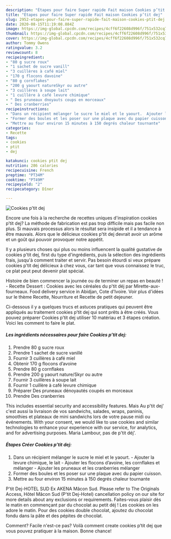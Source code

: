 ```yaml
---
description: "Étapes pour faire Super rapide Fait maison Cookies p’tit dej"
title: "Étapes pour faire Super rapide Fait maison Cookies p’tit dej"
slug: 2952-etapes-pour-faire-super-rapide-fait-maison-cookies-ptit-dej
date: 2020-08-15T11:19:08.884Z
image: https://img-global.cpcdn.com/recipes/4cff6f22608d996f/751x532cq70/cookies-ptit-dej-photo-principale-de-la-recette.jpg
thumbnail: https://img-global.cpcdn.com/recipes/4cff6f22608d996f/751x532cq70/cookies-ptit-dej-photo-principale-de-la-recette.jpg
cover: https://img-global.cpcdn.com/recipes/4cff6f22608d996f/751x532cq70/cookies-ptit-dej-photo-principale-de-la-recette.jpg
author: Tommy Owens
ratingvalue: 3.2
reviewcount: 8
recipeingredient:
- "80 g sucre roux"
- "1 sachet de sucre vanill"
- "3 cuillères à café miel"
- "170 g flocons davoine"
- "80 g cornflakes"
- "200 g yaourt natureSkyr ou autre"
- "3 cuillères à soupe lait"
- "1 cuillère à café levure chimique"
- " Des pruneaux dnoyauts coups en morceaux"
- " Des cranberries"
recipeinstructions:
- "Dans un récipient mélanger le sucre le miel et le yaourt.  Ajouter la levure chimique, le lait Ajouter les flocons d’avoine, les cornflakes et mélanger  Ajouter les pruneaux et les cranberries mélanger"
- "Former des boules et les poser sur une plaque avec du papier cuisson."
- "Mettre au four environ 15 minutes à 150 degrés chaleur tournante"
categories:
- Recette
tags:
- cookies
- ptit
- dej

katakunci: cookies ptit dej 
nutrition: 286 calories
recipecuisine: French
preptime: "PT34M"
cooktime: "PT49M"
recipeyield: "2"
recipecategory: Dîner

---
```



![Cookies p’tit dej](https://img-global.cpcdn.com/recipes/4cff6f22608d996f/751x532cq70/cookies-ptit-dej-photo-principale-de-la-recette.jpg)

Encore une fois à la recherche de recettes uniques d'inspiration cookies p’tit dej? La méthode de fabrication est pas trop difficile mais pas facile non plus. Si mauvais processus alors le résultat sera insipide et il a tendance à être mauvais. Alors que le délicieux cookies p’tit dej devrait avoir un arôme et un goût qui pouvoir provoquer notre appétit.

Il y a plusieurs choses qui plus ou moins influencent la qualité gustative de cookies p’tit dej, first du type d'ingrédients, puis la sélection des ingrédients frais, jusqu'à comment traiter et servir. Pas besoin étourdi si veux prépare cookies p’tit dej délicieux à chez vous, car tant que vous connaissez le truc, ce plat peut peut devenir plat spécial.

Histoire de bien commencer la journée ou de terminer un repas en beauté ! - Recette Dessert : Cookies avec les céréales du p&#39;tit déj par Mirette-aux-fourneaux. Food delivery service in Abidjan, Cote d&#39;Ivoire. Voir plus d&#39;idées sur le thème Recette, Nourriture et Recette de petit dejeuner.


Ci-dessous il y a quelques trucs et astuces pratiques qui peuvent être appliqués au traitement cookies p’tit dej qui sont prêts à être créés. Vous pouvez préparer Cookies p’tit dej utiliser 10 matériau et 3 étapes création. Voici les comment to faire le plat.

<!--inarticleads1-->

##### Les ingrédients nécessaires pour faire Cookies p’tit dej:

1. Prendre 80 g sucre roux
1. Prendre 1 sachet de sucre vanillé
1. Fournir 3 cuillères à café miel
1. Obtenir 170 g flocons d’avoine
1. Prendre 80 g cornflakes
1. Prendre 200 g yaourt nature/Skyr ou autre
1. Fournir 3 cuillères à soupe lait
1. Fournir 1 cuillère à café levure chimique
1. Préparer  Des pruneaux dénoyautés coupés en morceaux
1. Prendre  Des cranberries


This includes essential security and accessibility features. Mais Au p&#39;tit dej&#39; c&#39;est aussi la livraison de vos sandwichs, salades, wraps, paninis, smoothies et plateaux de mini sandwichs lors de votre pause midi ou événements. With your consent, we would like to use cookies and similar technologies to enhance your experience with our service, for analytics, and for advertising purposes. Maria Lambour, pas de p&#39;tit déj&#39;. 

<!--inarticleads2-->

##### Étapes Créer Cookies p’tit dej:

1. Dans un récipient mélanger le sucre le miel et le yaourt.  - Ajouter la levure chimique, le lait - Ajouter les flocons d’avoine, les cornflakes et mélanger  - Ajouter les pruneaux et les cranberries mélanger
1. Former des boules et les poser sur une plaque avec du papier cuisson.
1. Mettre au four environ 15 minutes à 150 degrés chaleur tournante


P&#39;tit Dej-HOTEL SUD Ex AKENA Mâcon Sud. Please refer to The Originals Access, Hôtel Mâcon Sud (P&#39;tit Dej-Hotel) cancellation policy on our site for more details about any exclusions or requirements. Faites-vous plaisir dès le matin en commençant par du chocolat au petit déj ! Les cookies on les adore le matin. Pour des cookies double chocolat, ajoutez du chocolat fondu dans la pâte et des pépites de chocolat. 


Comment? Facile n'est-ce pas? Voilà comment create cookies p’tit dej que vous pouvez pratiquer à la maison. Bonne chance!
